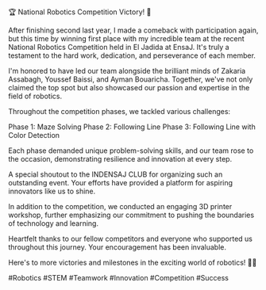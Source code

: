 🏆 National Robotics Competition Victory! 🤖

After finishing second last year, I made a comeback with participation again, but this time by winning first place with my incredible team at the recent National Robotics Competition held in El Jadida at EnsaJ. It's truly a testament to the hard work, dedication, and perseverance of each member.

I'm honored to have led our team alongside the brilliant minds of Zakaria Assabagh, Youssef Baissi, and Ayman Bouaricha. Together, we've not only claimed the top spot but also showcased our passion and expertise in the field of robotics.

Throughout the competition phases, we tackled various challenges:

Phase 1: Maze Solving
Phase 2: Following Line
Phase 3: Following Line with Color Detection

Each phase demanded unique problem-solving skills, and our team rose to the occasion, demonstrating resilience and innovation at every step.

A special shoutout to the INDENSAJ CLUB for organizing such an outstanding event. Your efforts have provided a platform for aspiring innovators like us to shine.

In addition to the competition, we conducted an engaging 3D printer workshop, further emphasizing our commitment to pushing the boundaries of technology and learning.

Heartfelt thanks to our fellow competitors and everyone who supported us throughout this journey. Your encouragement has been invaluable.

Here's to more victories and milestones in the exciting world of robotics! 🚀💡

#Robotics #STEM #Teamwork #Innovation #Competition #Success